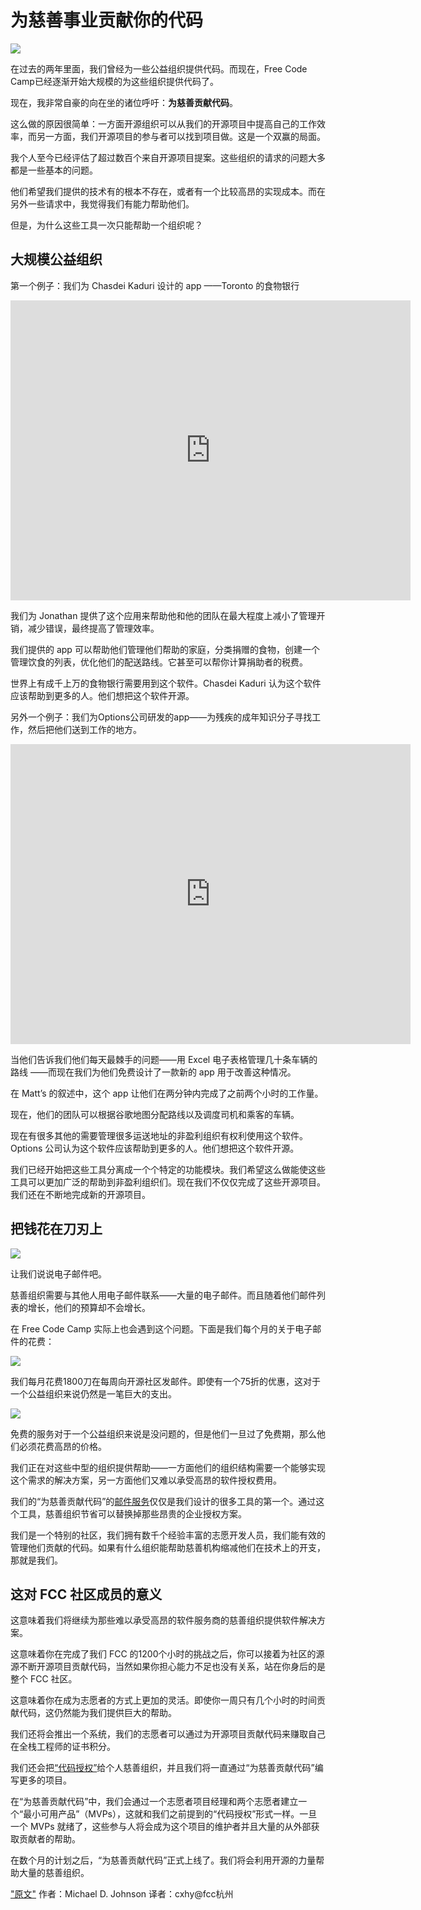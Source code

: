 
# 为慈善事业贡献你的代码
![](http://p1.bqimg.com/567571/0ea48fdce7f013c5.jpg)

在过去的两年里面，我们曾经为一些公益组织提供代码。而现在，Free Code Camp已经逐渐开始大规模的为这些组织提供代码了。

现在，我非常自豪的向在坐的诸位呼吁：**为慈善贡献代码**。

这么做的原因很简单：一方面开源组织可以从我们的开源项目中提高自己的工作效率，而另一方面，我们开源项目的参与者可以找到项目做。这是一个双赢的局面。

我个人至今已经评估了超过数百个来自开源项目提案。这些组织的请求的问题大多都是一些基本的问题。

他们希望我们提供的技术有的根本不存在，或者有一个比较高昂的实现成本。而在另外一些请求中，我觉得我们有能力帮助他们。

但是，为什么这些工具一次只能帮助一个组织呢？

## 大规模公益组织

第一个例子：我们为 Chasdei Kaduri 设计的 app ——Toronto 的食物银行

<iframe width="640" height="480" src="https://www.youtube.com/embed/XUR8E9fy0mE" frameborder="0" allowfullscreen></iframe>

我们为 Jonathan 提供了这个应用来帮助他和他的团队在最大程度上减小了管理开销，减少错误，最终提高了管理效率。

我们提供的 app 可以帮助他们管理他们帮助的家庭，分类捐赠的食物，创建一个管理饮食的列表，优化他们的配送路线。它甚至可以帮你计算捐助者的税费。

世界上有成千上万的食物银行需要用到这个软件。Chasdei Kaduri 认为这个软件应该帮助到更多的人。他们想把这个软件开源。

另外一个例子：我们为Options公司研发的app——为残疾的成年知识分子寻找工作，然后把他们送到工作的地方。

<iframe width="640" height="480" src="https://www.youtube.com/embed/V8B4orj0M7Y" frameborder="0" allowfullscreen></iframe>

当他们告诉我们他们每天最棘手的问题——用 Excel 电子表格管理几十条车辆的路线 ——而现在我们为他们免费设计了一款新的 app 用于改善这种情况。

在 Matt’s 的叙述中，这个 app 让他们在两分钟内完成了之前两个小时的工作量。

现在，他们的团队可以根据谷歌地图分配路线以及调度司机和乘客的车辆。

现在有很多其他的需要管理很多运送地址的非盈利组织有权利使用这个软件。Options 公司认为这个软件应该帮助到更多的人。他们想把这个软件开源。

我们已经开始把这些工具分离成一个个特定的功能模块。我们希望这么做能使这些工具可以更加广泛的帮助到非盈利组织们。现在我们不仅仅完成了这些开源项目。我们还在不断地完成新的开源项目。

## 把钱花在刀刃上

![](http://i1.piimg.com/567571/f890f5cdd68b8e0b.jpg)

让我们说说电子邮件吧。

慈善组织需要与其他人用电子邮件联系——大量的电子邮件。而且随着他们邮件列表的增长，他们的预算却不会增长。

在 Free Code Camp 实际上也会遇到这个问题。下面是我们每个月的关于电子邮件的花费：

![](http://i1.piimg.com/567571/08cb4c96ac0e4ac0.png)

我们每月花费1800刀在每周向开源社区发邮件。即使有一个75折的优惠，这对于一个公益组织来说仍然是一笔巨大的支出。

![](http://i1.piimg.com/567571/03ede5eae578ed20.jpg)

免费的服务对于一个公益组织来说是没问题的，但是他们一旦过了免费期，那么他们必须花费高昂的价格。

我们正在对这些中型的组织提供帮助——一方面他们的组织结构需要一个能够实现这个需求的解决方案，另一方面他们又难以承受高昂的软件授权费用。

我们的“为慈善贡献代码”的[邮件服务](https://github.com/FreeCodeCamp/nonprofit-email-service)仅仅是我们设计的很多工具的第一个。通过这个工具，慈善组织节省可以替换掉那些昂贵的企业授权方案。

我们是一个特别的社区，我们拥有数千个经验丰富的志愿开发人员，我们能有效的管理他们贡献的代码。如果有什么组织能帮助慈善机构缩减他们在技术上的开支，那就是我们。

## 这对 FCC 社区成员的意义

这意味着我们将继续为那些难以承受高昂的软件服务商的慈善组织提供软件解决方案。

这意味着你在完成了我们 FCC 的1200个小时的挑战之后，你可以接着为社区的源源不断开源项目贡献代码，当然如果你担心能力不足也没有关系，站在你身后的是整个 FCC 社区。

这意味着你在成为志愿者的方式上更加的灵活。即使你一周只有几个小时的时间贡献代码，这仍然能为我们提供巨大的帮助。

我们还将会推出一个系统，我们的志愿者可以通过为开源项目贡献代码来赚取自己在全栈工程师的证书积分。

我们还会把[“代码授权”](https://medium.freecodecamp.com/how-i-made-my-first-million-dollars-in-pro-bono-code-86f911040484#.3z77rlrvg)给个人慈善组织，并且我们将一直通过“为慈善贡献代码”编写更多的项目。

在“为慈善贡献代码”中，我们会通过一个志愿者项目经理和两个志愿者建立一个“最小可用产品”（MVPs），这就和我们之前提到的“代码授权”形式一样。一旦一个 MVPs 就绪了，这些参与人将会成为这个项目的维护者并且大量的从外部获取贡献者的帮助。


在数个月的计划之后，“为慈善贡献代码”正式上线了。我们将会利用开源的力量帮助大量的慈善组织。


["原文"](https://medium.freecodecamp.com/open-source-for-good-1a0ea9f32d5a) 作者：Michael D. Johnson 译者：cxhy@fcc杭州


